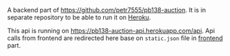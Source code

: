 A backend part of https://github.com/petr7555/pb138-auction. It is in separate repository to be able to run it on [Heroku](https://pb138-auction-frontend.herokuapp.com/).

This api is running on https://pb138-auction-api.herokuapp.com/api. Api calls from frontend are redirected here base on `static.json` file in [frontend](https://github.com/petr7555/auction-frontend/) part.
